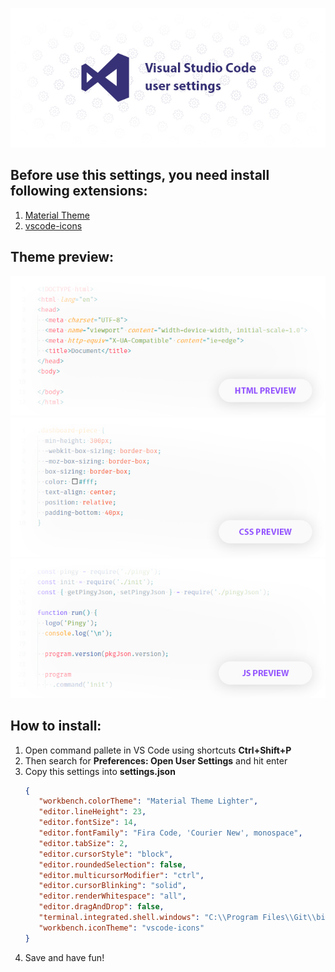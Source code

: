 <p align="center"><img src="images/header.jpg"/ ></p>

## Before use this settings, you need install following extensions:

1. [Material Theme](https://marketplace.visualstudio.com/items?itemName=Equinusocio.vsc-material-theme)
2. [vscode-icons](https://marketplace.visualstudio.com/items?itemName=robertohuertasm.vscode-icons)

## Theme preview:

<img src="images/html.jpg">
<img src="images/css.jpg">
<img src="images/js.jpg">

## How to install:

1. Open command pallete in VS Code using shortcuts __Ctrl+Shift+P__
2. Then search for __Preferences: Open User Settings__ and hit enter
3. Copy this settings into __settings.json__
   ```json
   {
      "workbench.colorTheme": "Material Theme Lighter",
      "editor.lineHeight": 23,
      "editor.fontSize": 14,
      "editor.fontFamily": "Fira Code, 'Courier New', monospace",
      "editor.tabSize": 2,
      "editor.cursorStyle": "block",
      "editor.roundedSelection": false,
      "editor.multicursorModifier": "ctrl",
      "editor.cursorBlinking": "solid",
      "editor.renderWhitespace": "all",
      "editor.dragAndDrop": false,
      "terminal.integrated.shell.windows": "C:\\Program Files\\Git\\bin\\bash.exe",
      "workbench.iconTheme": "vscode-icons"
   }
   ```
4. Save and have fun!